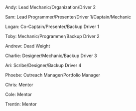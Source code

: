 Andy: Lead Mechanic/Organization/Driver 2

Sam: Lead Programmer/Presenter/Driver 1/Captain/Mechanic

Logan: Co-Captain/Presenter/Backup Driver 1

Toby: Mechanic/Programmer/Backup Driver 2

Andrew: Dead Weight

Charlie: Designer/Mechanic/Backup Driver 3

Ari: Scribe/Designer/Backup Driver 4

Phoebe: Outreach Manager/Portfolio Manager

Chris: Mentor

Cole: Mentor

Trentin: Mentor
